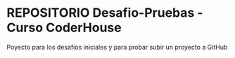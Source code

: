 # REPOSITORIO Desafio-Pruebas - Curso CoderHouse

Poyecto para los desafios iniciales y para probar subir un proyecto a GitHub


